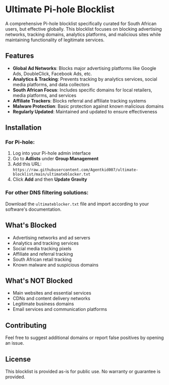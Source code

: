 # Ultimate Pi-hole Blocklist

A comprehensive Pi-hole blocklist specifically curated for South African users, but effective globally. This blocklist focuses on blocking advertising networks, tracking domains, analytics platforms, and malicious sites while maintaining functionality of legitimate services.

## Features

- **Global Ad Networks**: Blocks major advertising platforms like Google Ads, DoubleClick, Facebook Ads, etc.
- **Analytics & Tracking**: Prevents tracking by analytics services, social media platforms, and data collectors
- **South African Focus**: Includes specific domains for local retailers, media platforms, and services
- **Affiliate Trackers**: Blocks referral and affiliate tracking systems
- **Malware Protection**: Basic protection against known malicious domains
- **Regularly Updated**: Maintained and updated to ensure effectiveness

## Installation

### For Pi-hole:
1. Log into your Pi-hole admin interface
2. Go to **Adlists** under **Group Management**
3. Add this URL: `https://raw.githubusercontent.com/Agentkid007/ultimate-blocklist/main/ultimateblocker.txt`
4. Click **Add** and then **Update Gravity**

### For other DNS filtering solutions:
Download the `ultimateblocker.txt` file and import according to your software's documentation.

## What's Blocked

- Advertising networks and ad servers
- Analytics and tracking services  
- Social media tracking pixels
- Affiliate and referral tracking
- South African retail tracking
- Known malware and suspicious domains

## What's NOT Blocked

- Main websites and essential services
- CDNs and content delivery networks
- Legitimate business domains
- Email services and communication platforms

## Contributing

Feel free to suggest additional domains or report false positives by opening an issue.

## License

This blocklist is provided as-is for public use. No warranty or guarantee is provided.